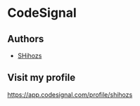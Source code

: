 # CodeSignal

## Authors
- [SHihozs](https://github.com/SHihozs)

## Visit my profile
  https://app.codesignal.com/profile/shihozs

